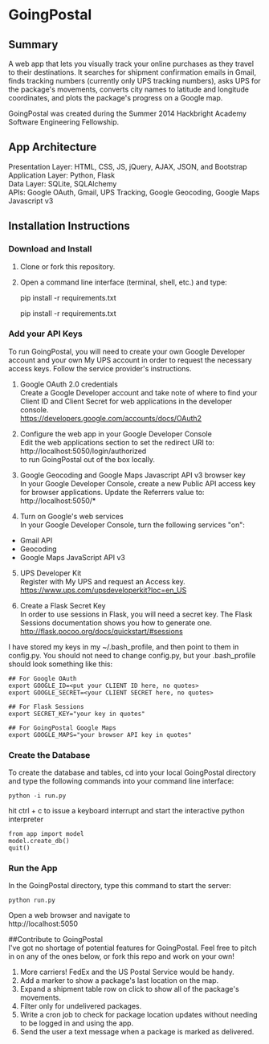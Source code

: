 # GoingPostal  
## Summary  
A web app that lets you visually track your online purchases as they travel to 
their destinations.  It searches for shipment confirmation emails in Gmail, 
finds tracking numbers (currently only UPS tracking numbers), asks UPS for 
the package's movements, converts city names to latitude and longitude 
coordinates, and plots the package's progress on a Google map. 

GoingPostal was created during the Summer 2014 Hackbright Academy Software 
Engineering Fellowship.

## App Architecture  
Presentation Layer:  HTML, CSS, JS, jQuery, AJAX, JSON, and Bootstrap  
Application Layer:  Python, Flask  
Data Layer:  SQLite, SQLAlchemy  
APIs:  Google OAuth, Gmail, UPS Tracking, Google Geocoding, Google Maps Javascript v3  


## Installation Instructions  
### Download and Install  
1.  Clone or fork this repository.  
2.  Open a command line interface (terminal, shell, etc.) and type:  

    pip install -r requirements.txt


    pip install -r requirements.txt


### Add your API Keys
To run GoingPostal, you will need to create your own Google Developer account 
and your own My UPS account in order to request the necessary access keys. 
Follow the service provider's instructions. 

1.  Google OAuth 2.0 credentials  
   Create a Google Developer account and take note of where to find your Client ID
   and Client Secret for web applications in the developer console.  
   https://developers.google.com/accounts/docs/OAuth2

2.  Configure the web app in your Google Developer Console  
   Edit the web applications section to set the redirect URI to:  
    http://localhost:5050/login/authorized  
   to run GoingPostal out of the box locally.

3.  Google Geocoding and Google Maps Javascript API v3 browser key  
   In your Google Developer Console, create a new Public API access key for browser
   applications.  Update the Referrers value to:  
    http://localhost:5050/*

4.  Turn on Google's web services  
   In your Google Developer Console, turn the following services "on":
  * Gmail API
  * Geocoding
  * Google Maps JavaScript API v3

5.  UPS Developer Kit  
   Register with My UPS and request an Access key.  
   https://www.ups.com/upsdeveloperkit?loc=en_US

6.  Create a Flask Secret Key  
   In order to use sessions in Flask, you will need a secret key.  The Flask
   Sessions documentation shows you how to generate one.  
   http://flask.pocoo.org/docs/quickstart/#sessions

I have stored my keys in my ~/.bash_profile, and then point to them in
config.py.  You should not need to change config.py, but your .bash_profile 
should look something like this:

    ## For Google OAuth
    export GOOGLE_ID=<put your CLIENT ID here, no quotes>
    export GOOGLE_SECRET=<your CLIENT SECRET here, no quotes>

    ## For Flask Sessions
    export SECRET_KEY="your key in quotes"

    ## For GoingPostal Google Maps
    export GOOGLE_MAPS="your browser API key in quotes"

###  Create the Database
To create the database and tables, cd into your local GoingPostal directory
and type the following commands into your command line interface:

    python -i run.py

hit ctrl + c to issue a keyboard interrupt and start the interactive python
interpreter

    from app import model
    model.create_db()
    quit()

### Run the App
In the GoingPostal directory, type this command to start the server:

    python run.py

Open a web browser and navigate to  
http://localhost:5050

##Contribute to GoingPostal  
I've got no shortage of potential features for GoingPostal.  Feel free to pitch
in on any of the ones below, or fork this repo and work on your own!

1.  More carriers!  FedEx and the US Postal Service would be handy.
2.  Add a marker to show a package's last location on the map.
3.  Expand a shipment table row on click to show all of the package's movements.
4.  Filter only for undelivered packages.
5.  Write a cron job to check for package location updates without needing 
    to be logged in and using the app.
6.  Send the user a text message when a package is marked as delivered.
